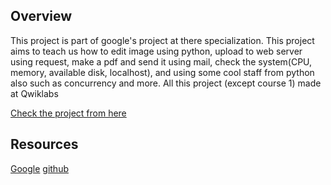 ## Overview 
This project is part of google's project at there specialization.
This project aims to teach us how to edit image using python, upload to web server using request, make a pdf and send it using mail, check the system(CPU, memory, available disk, localhost), and using some cool staff from python also such as concurrency and more.
All this project (except course 1) made at Qwiklabs 

[Check the project from here](https://googlecoursera.qwiklabs.com/focuses/52114) 

## Resources
[Google](https://www.coursera.org/professional-certificates/google-it-automation)
[github](https://github.com/jjaw/Google-IT-automation-with-Python/tree/master/module7/week4)